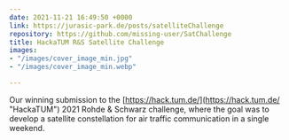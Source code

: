 ```yaml
---
date: 2021-11-21 16:49:50 +0000
link: https://jurasic-park.de/posts/satelliteChallenge
repository: https://github.com/missing-user/SatChallenge
title: HackaTUM R&S Satellite Challenge
images:
- "/images/cover_image_min.jpg"
- "/images/cover_image_min.webp"

---
```

Our winning submission to the [https://hack.tum.de/](https://hack.tum.de/ "HackaTUM") 2021 Rohde & Schwarz challenge, where the goal was to develop a satellite constellation for air traffic communication in a single weekend.